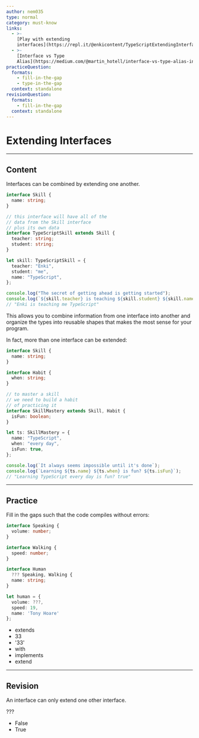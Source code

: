 ```yaml
---
author: nem035
type: normal
category: must-know
links:
  - >-
    [Play with extending
    interfaces](https://repl.it/@enkicontent/TypeScriptExtendingInterfaces){website}
  - >-
    [Interface vs Type
    Alias](https://medium.com/@martin_hotell/interface-vs-type-alias-in-typescript-2-7-2a8f1777af4c){article}
practiceQuestion:
  formats:
    - fill-in-the-gap
    - type-in-the-gap
  context: standalone
revisionQuestion:
  formats:
    - fill-in-the-gap
  context: standalone
---
```


# Extending Interfaces

---

## Content

Interfaces can be combined by extending one another.

```ts
interface Skill {
  name: string;
}

// this interface will have all of the
// data from the Skill interface
// plus its own data
interface TypeScriptSkill extends Skill {
  teacher: string;
  student: string;
}

let skill: TypeScriptSkill = {
  teacher: "Enki",
  student: "me",
  name: "TypeScript",
};

console.log("The secret of getting ahead is getting started");
console.log(`${skill.teacher} is teaching ${skill.student} ${skill.name}`);
// "Enki is teaching me TypeScript"
```

This allows you to combine information from one interface into another and organize the types into reusable shapes that makes the most sense for your program.

In fact, more than one interface can be extended:

```ts
interface Skill {
  name: string;
}

interface Habit {
  when: string;
}

// to master a skill
// we need to build a habit
// of practicing it
interface SkillMastery extends Skill, Habit {
  isFun: boolean;
}

let ts: SkillMastery = {
  name: "TypeScript",
  when: "every day",
  isFun: true,
};

console.log(`It always seems impossible until it's done`);
console.log(`Learning ${ts.name} ${ts.when} is fun? ${ts.isFun}`);
// "Learning TypeScript every day is fun? true"
```

---

## Practice

Fill in the gaps such that the code compiles without errors:

```ts
interface Speaking {
  volume: number;
}

interface Walking {
  speed: number;
}

interface Human
  ??? Speaking, Walking {
  name: string;
}

let human = {
  volume: ???,
  speed: 19,
  name: 'Tony Hoare'
};
```

- extends
- 33
- '33'
- with
- implements
- extend

---

## Revision

An interface can only extend one other interface.

???

- False
- True
